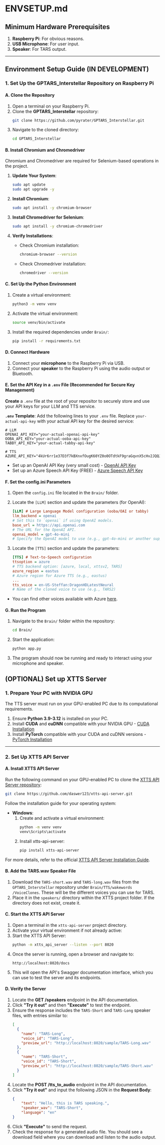 # ENVSETUP.md

## Minimum Hardware Prerequisites

1. **Raspberry Pi**: For obvious reasons.
2. **USB Microphone**: For user input.
3. **Speaker**: For TARS output.

---

## Environment Setup Guide (IN DEVELOPMENT)

### 1. Set Up the GPTARS_Interstellar Repository on Raspberry Pi

#### A. Clone the Repository
1. Open a terminal on your Raspberry Pi.
2. Clone the **GPTARS_Interstellar** repository:
   ```bash
   git clone https://github.com/pyrater/GPTARS_Interstellar.git
   ```
3. Navigate to the cloned directory:
   ```bash
   cd GPTARS_Interstellar
   ```

#### B. Install Chromium and Chromedriver
Chromium and Chromedriver are required for Selenium-based operations in the project.

1. **Update Your System**:
   ```bash
   sudo apt update
   sudo apt upgrade -y
   ```

2. **Install Chromium**:
   ```bash
   sudo apt install -y chromium-browser
   ```

3. **Install Chromedriver for Selenium**:
   ```bash
   sudo apt install -y chromium-chromedriver
   ```

4. **Verify Installations**:

   - Check Chromium installation:
     ```bash
     chromium-browser --version
     ```
   - Check Chromedriver installation:
     ```bash
     chromedriver --version
     ```

#### C. Set Up the Python Environment

1. Create a virtual environment:
   ```bash
   python3 -m venv venv
   ```
2. Activate the virtual environment:
   ```bash
   source venv/bin/activate
   ```
3. Install the required dependencies under `Brain/`:
   ```bash
   pip install -r requirements.txt
   ```

#### D. Connect Hardware

1. Connect your **microphone** to the Raspberry Pi via USB.
2. Connect your **speaker** to the Raspberry Pi using the audio output or Bluetooth.

#### E. Set the API Key in a `.env` File (Recommended for Secure Key Management)

**Create** a `.env` file at the root of your repositor to securely store and use your API keys for your LLM and TTS service.

**`.env` Template**:
   Add the following lines to your `.env` file. Replace `your-actual-api-key` with your actual API key for the desired service:
   ```env
   # LLM
   OPENAI_API_KEY="your-actual-openai-api-key"
   OOBA_API_KEY="your-actual-ooba-api-key"
   TABBY_API_KEY="your-actual-tabby-api-key"

   # TTS
   AZURE_API_KEY="4kUr6rr1e37D3f7kBXnxfOugK60YZ0o0OTdtkF9graGqvnX5cHv2JQQJ99ALACYeBjFXJ3w3AAAYACOGPtp6"
   ```
   - Set up an OpenAI API Key (very small cost) - [OpenAI API Key](https://www.youtube.com/watch?v=OB99E7Y1cMA)
   - Set up an Azure Speech API Key (FREE) - [Azure Speech API Key](https://www.youtube.com/watch?v=e4_AytZ264Q)

#### F. Set the config.ini Parameters 

1. Open the `config.ini` file located in the `Brain/` folder.

2. Locate the `[LLM]` section and update the parameters (for OpenAI):
   ```ini
   [LLM] # Large Language Model configuration (ooba/OAI or tabby)
   llm_backend = openai
   # Set this to `openai` if using OpenAI models.
   base_url = https://api.openai.com
   # The URL for the OpenAI API.
   openai_model = gpt-4o-mini
   # Specify the OpenAI model to use (e.g., gpt-4o-mini or another supported model).
   ```

3. Locate the `[TTS]` section and update the parameters:
   ```ini
   [TTS] # Text-to-Speech configuration 
   ttsoption = azure
   # TTS backend option: [azure, local, xttsv2, TARS]
   azure_region = eastus
   # Azure region for Azure TTS (e.g., eastus)
   ...
   tts_voice = en-US-Steffan:DragonHDLatestNeural
   # Name of the cloned voice to use (e.g., TARS2)
   ```
- You can find other voices available with Azure [here](https://learn.microsoft.com/en-us/azure/ai-services/speech-service/language-support?tabs=tts).

#### G. Run the Program
1. Navigate to the `Brain/` folder within the repository:
   ```bash
   cd Brain/
   ```
2. Start the application:
   ```bash
   python app.py
   ```
3. The program should now be running and ready to interact using your microphone and speaker.

## (OPTIONAL) Set up XTTS Server

### 1. Prepare Your PC with NVIDIA GPU
The TTS server must run on your GPU-enabled PC due to its computational requirements.

1. Ensure **Python 3.9-3.12** is installed on your PC.
2. Install **CUDA** and **cuDNN** compatible with your NVIDIA GPU - [CUDA Installation](https://www.youtube.com/watch?v=krAUwYslS8E)
3. Install **PyTorch** compatible with your CUDA and cuDNN versions - [PyTorch Installation](https://pytorch.org/get-started/locally/)

---

### 2. Set Up XTTS API Server

#### A. Install XTTS API Server
Run the following command on your GPU-enabled PC to clone the [XTTS API Server repository](https://github.com/daswer123/xtts-api-server):

```bash
git clone https://github.com/daswer123/xtts-api-server.git
```

Follow the installation guide for your operating system:
- **Windows**:
  1. Create and activate a virtual environment:
     ```bash
     python -m venv venv
     venv\Scripts\activate
     ```
  2. Install xtts-api-server:
     ```bash
     pip install xtts-api-server
     ```

For more details, refer to the official [XTTS API Server Installation Guide](https://github.com/daswer123/xtts-api-server/tree/main).

#### B. Add the TARS.wav Speaker File
1. Download the `TARS-short.wav` and `TARS-long.wav` files from the `GPTARS_Interstellar` repository under `Brain/TTS/wakewords
/VoiceClones`. These will be the different voices you can use for TARS.
2. Place it in the `speakers/` directory within the XTTS project folder. If the directory does not exist, create it.

#### C. Start the XTTS API Server
1. Open a terminal in the `xtts-api-server` project directory.
2. Activate your virtual environment if not already active:
3. Start the XTTS API Server:
   ```bash
   python -m xtts_api_server --listen --port 8020
   ```
4. Once the server is running, open a browser and navigate to:
   ```
   http://localhost:8020/docs
   ```
5. This will open the API's Swagger documentation interface, which you can use to test the server and its endpoints.

#### D. Verify the Server
1. Locate the **GET /speakers** endpoint in the API documentation.
2. Click **"Try it out"** and then **"Execute"** to test the endpoint.
3. Ensure the response includes the `TARS-Short` and `TARS-Long` speaker files, with entries similar to:
   ```json
   [
     {
       "name": "TARS-Long",
       "voice_id": "TARS-Long",
       "preview_url": "http://localhost:8020/sample/TARS-Long.wav"
     },
     {
       "name": "TARS-Short",
       "voice_id": "TARS-Short",
       "preview_url": "http://localhost:8020/sample/TARS-Short.wav"
     }
   ]
   ```
4. Locate the **POST /tts_to_audio** endpoint in the API documentation.
5. Click **"Try it out"** and input the following JSON in the **Request Body**:
   ```json
   {
       "text": "Hello, this is TARS speaking.",
       "speaker_wav": "TARS-Short",
       "language": "en"
   }
   ```
6. Click **"Execute"** to send the request.
7. Check the response for a generated audio file. You should see a download field where you can download and listen to the audio output.
